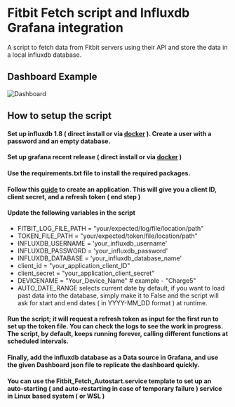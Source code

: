 # Fitbit Fetch script and Influxdb Grafana integration
A script to fetch data from Fitbit servers using their API and store the data in a local influxdb database. 

## Dashboard Example
![Dashboard](https://github.com/arpanghosh8453/public-fitbit-projects/blob/main/Grafana_Dashboard/Dashboard.png?raw=true)

## How to setup the script

#### Set up influxdb 1.8 ( direct install or via [docker](https://github.com/arpanghosh8453/public-docker-config#influxdb) ). Create a user with a password and an empty database. 

#### Set up grafana recent release ( direct install or via [docker](https://github.com/arpanghosh8453/public-docker-config#grafana) )

#### Use the requirements.txt file to install the required packages. 

#### Follow this [guide](https://dev.fitbit.com/build/reference/web-api/developer-guide/getting-started/) to create an application. This will give you a client ID, client secret, and a refresh token ( end step )

#### Update the following variables in the script
-  FITBIT_LOG_FILE_PATH = "your/expected/log/file/location/path"
-  TOKEN_FILE_PATH = "your/expected/token/file/location/path"
-  INFLUXDB_USERNAME = 'your_influxdb_username'
-  INFLUXDB_PASSWORD = 'your_influxdb_password'
-  INFLUXDB_DATABASE = 'your_influxdb_database_name'
-  client_id = "your_application_client_ID"
-  client_secret = "your_application_client_secret"
-  DEVICENAME = "Your_Device_Name" # example - "Charge5"
-  AUTO_DATE_RANGE selects current date by default, if you want to load past data into the database, simply make it to False and the script will ask for start and end dates ( in YYYY-MM_DD format ) at runtime. 

#### Run the script; it will request a refresh token as input for the first run to set up the token file. You can check the logs to see the work in progress. The script, by default, keeps running forever, calling different functions at scheduled intervals. 

#### Finally, add the influxdb database as a Data source in Grafana, and use the given Dashboard json file to replicate the dashboard quickly. 

#### You can use the Fitbit_Fetch_Autostart.service template to set up an auto-starting ( and auto-restarting in case of temporary failure ) service in Linux based system ( or WSL )

